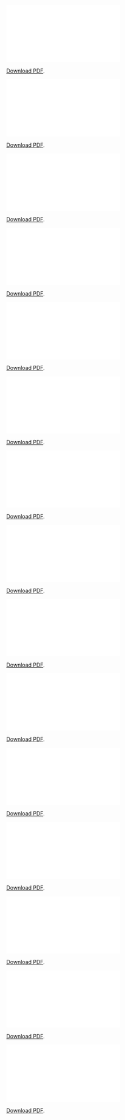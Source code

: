 <!-- https://stackoverflow.com/a/39793125 -->

<object data="/Thistle - LMC Manual TE Chapter 1.pdf" type="application/pdf" width="700px" height="700px">
    <embed src="Thistle - LMC Manual TE Chapter 1.pdf">
        <p><a href="">Download PDF</a>.</p>

</object>

<object data="/Thistle - LMC Manual TE Chapter 2.pdf" type="application/pdf" width="700px" height="700px">
    <embed src="Thistle - LMC Manual TE Chapter 2.pdf">
        <p><a href="">Download PDF</a>.</p>

</object>

<object data="/Thistle - LMC Manual TE Chapter 3.pdf" type="application/pdf" width="700px" height="700px">
    <embed src="Thistle - LMC Manual TE Chapter 3.pdf">
        <p><a href="">Download PDF</a>.</p>

</object>

<object data="/Thistle - LMC Manual TE Chapter 4.pdf" type="application/pdf" width="700px" height="700px">
    <embed src="Thistle - LMC Manual TE Chapter 4.pdf">
        <p><a href="">Download PDF</a>.</p>

</object>

<object data="/Thistle - LMC Manual TE Chapter 5.pdf" type="application/pdf" width="700px" height="700px">
    <embed src="Thistle - LMC Manual TE Chapter 5.pdf">
        <p><a href="">Download PDF</a>.</p>

</object>

<object data="/Thistle - LMC Manual TE Chapter 6.pdf" type="application/pdf" width="700px" height="700px">
    <embed src="Thistle - LMC Manual TE Chapter 6.pdf">
        <p><a href="">Download PDF</a>.</p>

</object>

<object data="/Thistle - LMC Manual TE Chapter 7.pdf" type="application/pdf" width="700px" height="700px">
    <embed src="Thistle - LMC Manual TE Chapter 7.pdf">
        <p><a href="">Download PDF</a>.</p>

</object>

<object data="/Thistle - LMC Manual TE Chapter 8.pdf" type="application/pdf" width="700px" height="700px">
    <embed src="Thistle - LMC Manual TE Chapter 8.pdf">
        <p><a href="">Download PDF</a>.</p>

</object>

<object data="/Thistle - LMC Manual TE Chapter 9.pdf" type="application/pdf" width="700px" height="700px">
    <embed src="Thistle - LMC Manual TE Chapter 9.pdf">
        <p><a href="">Download PDF</a>.</p>

</object>

<object data="/Thistle - LMC Manual TE Chapter 10.pdf" type="application/pdf" width="700px" height="700px">
    <embed src="Thistle - LMC Manual TE Chapter 10.pdf">
        <p><a href="">Download PDF</a>.</p>

</object>

<object data="/Thistle - LMC Manual TE Chapter 11.pdf" type="application/pdf" width="700px" height="700px">
    <embed src="Thistle - LMC Manual TE Chapter 12.pdf">
        <p><a href="">Download PDF</a>.</p>

</object>

<object data="/Thistle - LMC Manual TE Chapter 12.pdf" type="application/pdf" width="700px" height="700px">
    <embed src="Thistle - LMC Manual TE Chapter 13.pdf">
        <p><a href="">Download PDF</a>.</p>

</object>

<object data="/Thistle - LMC Manual TE Chapter 13.pdf" type="application/pdf" width="700px" height="700px">
    <embed src="Thistle - LMC Manual TE Chapter 13.pdf">
        <p><a href="">Download PDF</a>.</p>

</object>

<object data="/Thistle - LMC Manual TE Chapter 14.pdf" type="application/pdf" width="700px" height="700px">
    <embed src="Thistle - LMC Manual TE Chapter 14.pdf">
        <p><a href="">Download PDF</a>.</p>

</object>

<object data="/Thistle - LMC Manual TE Chapter 15.pdf" type="application/pdf" width="700px" height="700px">
    <embed src="Thistle - LMC Manual TE Chapter 15.pdf">
        <p><a href="">Download PDF</a>.</p>

</object>
